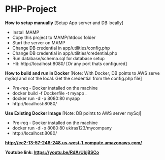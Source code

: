 # PHP-Project  

**How to setup manually** [Setup App server and DB locally]
- Install MAMP
- Copy this project to MAMP/htdocs folder
- Start the server on MAMP
- Change DB credential in app/utilities/config.php
- Change DB credential in app/utilities/credential.php
- Run database/schema.sql for database setup
- Hit: http://localhost:8080/ [Or any port thats configured]

**How to build and run in Docker** [Note: With Docker, DB points to AWS serve mySql and not the local. Get the credential from the config.php file]
- Pre-req - Docker installed on the machine
- docker build -f Dockerfile -t myapp .
- docker run -d -p 8080:80 myapp
- http://localhost:8080/

**Use Existing Docker Image** [Note: DB points to AWS server mySql]
- Pre-req - Docker installed on the machine
- docker run -d -p 8080:80 ukiras123/mycompany
- http://localhost:8080/

**http://ec2-13-57-248-248.us-west-1.compute.amazonaws.com/**

**Youtube link: https://youtu.be/RdArUbjBSCo**
